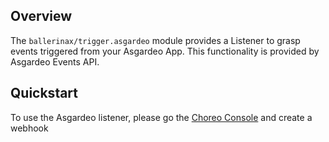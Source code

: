 ## Overview

The `ballerinax/trigger.asgardeo` module provides a Listener to grasp events triggered from your Asgardeo App. This functionality is provided by Asgardeo Events API.

## Quickstart
To use the Asgardeo listener, please go the [Choreo Console](https://console.choreo.dev) and create a webhook